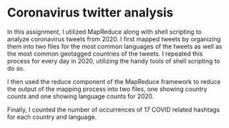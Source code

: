 # Coronavirus twitter analysis

In this assignment, I utilized MapReduce along with shell scripting to analyze 
coronavirus tweets from 2020. I first mapped tweets by organizing them into two files for the most common 
languages of the tweets as well as the most common geotagged countries of the tweets. I repeated this process
for every day in 2020, utilizing the handy tools of shell scripting to do so. 

I then used the reduce component of the MapReduce framework to reduce the output of the mapping process into two 
files, one showing country counts and one showing language counts for 2020. 

Finally, I counted the number of occurrences of 17 COVID related hashtags for each country and language.  
